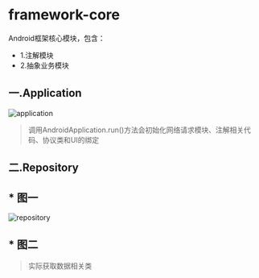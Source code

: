# framework-core
Android框架核心模块，包含：

* 1.注解模块
* 2.抽象业务模块

## 一.Application

<img src="https://github.com/xqy666666/Framework-core/blob/master/Application.png"  alt="application"/>

> 调用AndroidApplication.run()方法会初始化网络请求模块、注解相关代码、协议类和UI的绑定

## 二.Repository

## * 图一

<img src="https://github.com/xqy666666/Framework-core/blob/master/repository.png"  alt="repository"/>

## * 图二

> 实际获取数据相关类 

